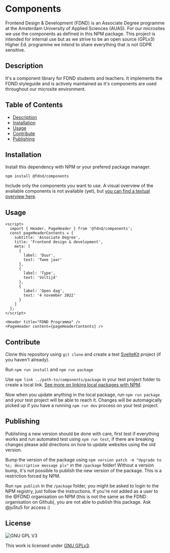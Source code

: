 # Components

Frontend Design & Development (FDND) is an Associate Degree programme at the Amsterdam University of Applied Sciences (AUAS). For our microsites we use the components as defined in this NPM package. This project is intended for internal use but as we strive to be an open source (GPLv3) Higher Ed. programme we intend to share everything that is not GDPR sensitive.

## Description

It's a component library for FDND students and teachers. It implements the FDND styleguide and is actively maintained as it's components are used throughout our microsite environment.

## Table of Contents

- [Description](#description)
- [Installation](#installation)
- [Usage](#usage)
- [Contribute](#contribute)
- [Publishing](#publishing)

## Installation

Install this dependency with NPM or your prefered package manager.

```shell
npm install @fdnd/components
```

Include only the components you want to use. A visual overview of the available components is not available (yet), but [you can find a textual overview here](https://github.com/fdnd/components/blob/main/src/index.js).

## Usage

```svelte
<script>
  import { Header, PageHeader } from '@fdnd/components';
  const pageHeaderContents = {
    subtitle: 'Associate Degree',
    title: 'Frontend design & development',
    meta: [
      {
        label: 'Duur',
        text: 'Twee jaar'
      },
      {
        label: 'Type',
        text: 'Voltijd'
      },
      {
        label: 'Open dag',
        text: '4 november 2022'
      }
    ]
  };
</script>

<Header title="FDND Programma" />
<PageHeader content={pageHeaderContents} />
```

## Contribute

Clone this repository using `git clone` and create a test [SvelteKit](https://kit.svelte.dev/) project (if you haven't already).

Run `npm run install` and `npm run package`

Use `npm link ../path-to/components/package` in your test project folder to create a local link. [See more on linking local packages with NPM](https://docs.npmjs.com/cli/v8/commands/npm-link).

Now when you update anything in the local package, run `npm run package` and your test project will be able to reach it. Changes will be automagically picked up if you have a running `npm run dev` process on your test project.

## Publishing

Publishing a new version should be done with care, first test if everything works and run automated test using `npm run test`, if there are breaking changes please add directions on how to update websites using the old version.

Bump the version of the package using `npm version patch -m "Upgrade to %s; descriptive message plx"` in the `/package` folder! Without a version bump, it's not possible to publish the new version of the package. This is a restriction forced by NPM.

Run `npm publish` in the `/package` folder, you might be asked to login to the NPM registry, just follow the instructions. If you're not added as a user to the @FDND organisation on NPM (this is not the same as the FDND organisation on Github), you are not able to publish this package. Ask @ju5tu5 for access :)

## License

![GNU GPL V3](https://www.gnu.org/graphics/gplv3-127x51.png)

This work is licensed under [GNU GPLv3](./LICENSE).
